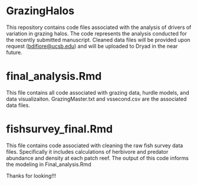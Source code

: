 # GrazingHalos

This repository contains code files associated with the analysis of drivers of variation in grazing halos. The code represents the analysis conducted for the recently submitted manuscript. Cleaned data files will be provided upon request (bdifiore@ucsb.edu) and will be uploaded to Dryad in the near future.

# final_analysis.Rmd

This file contains all code associated with grazing data, hurdle models, and data visualizaiton. GrazingMaster.txt and vssecond.csv are the associated data files.

# fishsurvey_final.Rmd

This file contains code associated with cleaning the raw fish survey data files. Specifically it includes calculations of herbivore and predator abundance and density at each patch reef. The output of this code informs the modeling in Final_analysis.Rmd

Thanks for looking!!!
